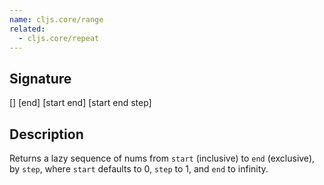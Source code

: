 ```yaml
---
name: cljs.core/range
related:
  - cljs.core/repeat
---
```


## Signature
[]
[end]
[start end]
[start end step]


## Description

Returns a lazy sequence of nums from `start` (inclusive) to `end` (exclusive),
by `step`, where `start` defaults to 0, `step` to 1, and `end` to infinity.
